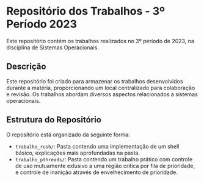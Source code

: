 

# Repositório dos Trabalhos - 3º Período 2023

Este repositório contém os trabalhos realizados no 3º período de 2023, na disciplina de Sistemas Operacionais.

## Descrição

Este repositório foi criado para armazenar os trabalhos desenvolvidos durante a matéria, proporcionando um local centralizado para colaboração e revisão. Os trabalhos abordam diversos aspectos relacionados a sistemas operacionais.

## Estrutura do Repositório

O repositório está organizado da seguinte forma:

- `trabalho_rush/`: Pasta contendo uma implementação de um shell básico, explicações mais aprofundadas na pasta.
- `trabalho_pthreads/`: Pasta contendo um trabalho prático com controle de uso mutuamente exlusivo a uma região critica por fila de prioridade, e controle de inanição através de envelhecimento de prioridade.
